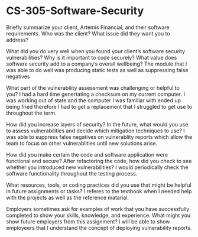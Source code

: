 # CS-305-Software-Security

Briefly summarize your client, Artemis Financial, and their software requirements. Who was the client? What issue did they want you to address?

What did you do very well when you found your client’s software security vulnerabilities? Why is it important to code securely? What value does software security add to a company’s overall wellbeing?
The module that I was able to do well was producing static tests as well as suppressing false negatives

What part of the vulnerability assessment was challenging or helpful to you?
I had a hard time genertating a checksum on my current computer. I was working out of state and the computer I was familiar with ended up being fried therefore I had to get a replacement that I struggled to get use to throughout the term. 

How did you increase layers of security? In the future, what would you use to assess vulnerabilities and decide which mitigation techniques to use? 
I was able to suppress false negatives on vulnerablity reports which allow the team to focus on other vulnerablities until new solutions arise.

How did you make certain the code and software application were functional and secure? After refactoring the code, how did you check to see whether you introduced new vulnerabilities?
I would periodically check the software functionality throughout the testing process.

What resources, tools, or coding practices did you use that might be helpful in future assignments or tasks?
I referes to the textbook when I needed help with the projects as well as the reference matarial.

Employers sometimes ask for examples of work that you have successfully completed to show your skills, knowledge, and experience. What might you show future employers from this assignment?
I will be able to show employeers that I understand the concept of deploying vulnerability reports.
